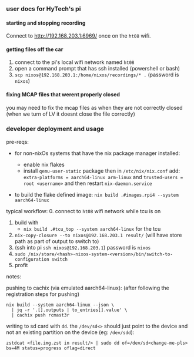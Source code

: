 ### user docs for HyTech's pi

#### starting and stopping recording

Connect to http://192.168.203.1:6969/ once on the `ht08` wifi.

#### getting files off the car

1. connect to the pi's local wifi network named `ht08`
2. open a command prompt that has ssh installed (powershell or bash)
3. `scp nixos@192.168.203.1:/home/nixos/recordings/* .` (password is `nixos`)


#### fixing MCAP files that werent properly closed
you may need to fix the mcap files as when they are not correctly closed (when we turn of LV it doesnt close the file correctly)
### developer deployment and usage
pre-reqs:

- for non-nixOs systems that have the nix package manager installed:
    - enable nix flakes
    - install `qemu-user-static` package then in `/etc/nix/nix.conf` add:
        `extra-platforms = aarch64-linux arm-linux` and `trusted-users = root <username>` and then restart `nix-daemon.service`


- to build the flake defined image: `nix build .#images.rpi4 --system aarch64-linux`

typical workflow:
0. connect to `ht08` wifi network while tcu is on
1. build with 
    - `nix build .#tcu_top --system aarch64-linux` for the tcu
2. `nix-copy-closure --to nixos@192.168.203.1 result/` (will have store path as part of output to switch to)
3. (ssh into pi `ssh nixos@192.168.203.1`) password is `nixos`
4. `sudo /nix/store/<hash>-nixos-system-<version>/bin/switch-to-configuration switch`
5. profit

notes:

pushing to cachix (via emulated aarch64-linux):
(after following the registration steps for pushing)
```
nix build --system aarch64-linux --json \
  | jq -r '.[].outputs | to_entries[].value' \
  | cachix push rcmast3r
```


writing to sd card with `dd`. the `/dev/sd<>` should just point to the device and not an existing partition on the device (eg: `/dev/sdd`):
```
zstdcat <file.img.zst in result/> | sudo dd of=/dev/sd<change-me-pls> bs=4M status=progress oflag=direct
```
